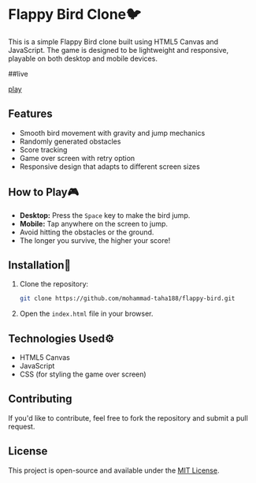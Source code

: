 # Flappy Bird Clone🐦

This is a simple Flappy Bird clone built using HTML5 Canvas and JavaScript. The game is designed to be lightweight and responsive, playable on both desktop and mobile devices.

##live

[play](https://mohammad-taha188.github.io/flappy-bird)


## Features
- Smooth bird movement with gravity and jump mechanics
- Randomly generated obstacles
- Score tracking
- Game over screen with retry option
- Responsive design that adapts to different screen sizes

## How to Play🎮
- **Desktop:** Press the `Space` key to make the bird jump.
- **Mobile:** Tap anywhere on the screen to jump.
- Avoid hitting the obstacles or the ground.
- The longer you survive, the higher your score!

## Installation📩
1. Clone the repository:
   ```sh
   git clone https://github.com/mohammad-taha188/flappy-bird.git
   ```
2. Open the `index.html` file in your browser.

## Technologies Used⚙️
- HTML5 Canvas
- JavaScript
- CSS (for styling the game over screen)

## Contributing
If you'd like to contribute, feel free to fork the repository and submit a pull request.

## License
This project is open-source and available under the [MIT License](LICENSE).

